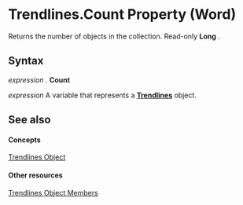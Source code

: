 
# Trendlines.Count Property (Word)

Returns the number of objects in the collection. Read-only  **Long** .


## Syntax

 _expression_ . **Count**

 _expression_ A variable that represents a **[Trendlines](06c20a75-4afc-03f5-1eec-eee1559d3f52.md)** object.


## See also


#### Concepts


[Trendlines Object](06c20a75-4afc-03f5-1eec-eee1559d3f52.md)
#### Other resources


[Trendlines Object Members](5b5fdf85-77d7-87e2-df42-a013fb677998.md)

